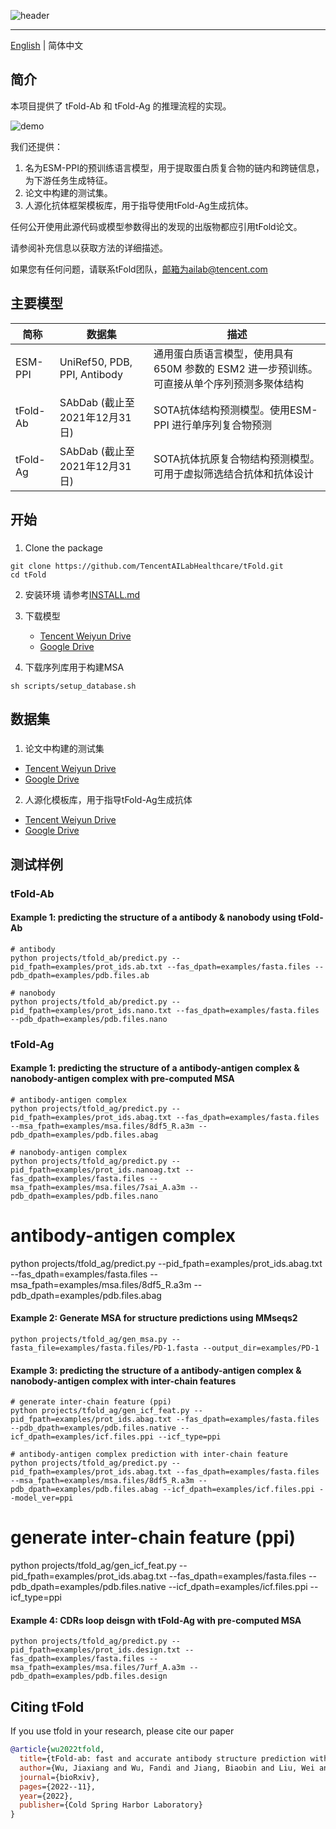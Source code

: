 ![header](docs/tfold.png)

--------------------------------------------------------------------------------

[English](./README.md) | 简体中文

## 简介
本项目提供了 tFold-Ab 和 tFold-Ag 的推理流程的实现。

![demo](docs/demo.png)

我们还提供：

1. 名为ESM-PPI的预训练语言模型，用于提取蛋白质复合物的链内和跨链信息，为下游任务生成特征。
2. 论文中构建的测试集。
3. 人源化抗体框架模板库，用于指导使用tFold-Ag生成抗体。

任何公开使用此源代码或模型参数得出的发现的出版物都应引用tFold论文。

请参阅补充信息以获取方法的详细描述。

如果您有任何问题，请联系tFold团队，邮箱为ailab@tencent.com

## 主要模型
| 简称 | 数据集 | 描述 |
|------|--------|------|
| ESM-PPI | UniRef50, PDB, PPI, Antibody | 通用蛋白质语言模型，使用具有 650M 参数的 ESM2 进一步预训练。可直接从单个序列预测多聚体结构 |
| tFold-Ab | SAbDab (截止至2021年12月31日) | SOTA抗体结构预测模型。使用ESM-PPI 进行单序列复合物预测 |
| tFold-Ag | SAbDab (截止至2021年12月31日) | SOTA抗体抗原复合物结构预测模型。可用于虚拟筛选结合抗体和抗体设计 |

## 开始

###
1. Clone the package
```shell
git clone https://github.com/TencentAILabHealthcare/tFold.git
cd tFold
```

2. 安装环境
请参考[INSTALL.md](docs%2FINSTALL.md)

3. 下载模型
    * [Tencent Weiyun Drive](https://share.weiyun.com/EF0QKLj8)
    * [Google Drive](https://drive.google.com/file/d/1BRBsxSLaUAas8K0SMXiZdNaMARwNnRFN/view?pli=1)

4. 下载序列库用于构建MSA
```shell
sh scripts/setup_database.sh
```

## 数据集
###

1. 论文中构建的测试集
  * [Tencent Weiyun Drive](https://share.weiyun.com/e4byANXL)
  * [Google Drive](https://drive.google.com/file/d/1R-u3fkNxSOIG8bUmXbxTzPLSSj5iSWip/view?usp=sharing)

2. 人源化模板库，用于指导tFold-Ag生成抗体
  * [Tencent Weiyun Drive](https://share.weiyun.com/qgM7rhoM)
  * [Google Drive](https://drive.google.com/file/d/1dzNFUIk3Mt_1yPckvVaGll8IrxLJ82py/view?usp=sharing)


## 测试样例
### tFold-Ab
#### Example 1: predicting the structure of a antibody & nanobody using tFold-Ab
```
# antibody
python projects/tfold_ab/predict.py --pid_fpath=examples/prot_ids.ab.txt --fas_dpath=examples/fasta.files --pdb_dpath=examples/pdb.files.ab

# nanobody
python projects/tfold_ab/predict.py --pid_fpath=examples/prot_ids.nano.txt --fas_dpath=examples/fasta.files --pdb_dpath=examples/pdb.files.nano
```
### tFold-Ag

#### Example 1: predicting the structure of a antibody-antigen complex & nanobody-antigen complex with pre-computed MSA
```
# antibody-antigen complex
python projects/tfold_ag/predict.py --pid_fpath=examples/prot_ids.abag.txt --fas_dpath=examples/fasta.files --msa_fpath=examples/msa.files/8df5_R.a3m --pdb_dpath=examples/pdb.files.abag

# nanobody-antigen complex
python projects/tfold_ag/predict.py --pid_fpath=examples/prot_ids.nanoag.txt --fas_dpath=examples/fasta.files --msa_fpath=examples/msa.files/7sai_A.a3m --pdb_dpath=examples/pdb.files.nano
```
# antibody-antigen complex
python projects/tfold_ag/predict.py --pid_fpath=examples/prot_ids.abag.txt --fas_dpath=examples/fasta.files --msa_fpath=examples/msa.files/8df5_R.a3m --pdb_dpath=examples/pdb.files.abag

#### Example 2: Generate MSA for structure predictions using MMseqs2
```
python projects/tfold_ag/gen_msa.py --fasta_file=examples/fasta.files/PD-1.fasta --output_dir=examples/PD-1
```

#### Example 3: predicting the structure of a antibody-antigen complex & nanobody-antigen complex with inter-chain features
```
# generate inter-chain feature (ppi)
python projects/tfold_ag/gen_icf_feat.py --pid_fpath=examples/prot_ids.abag.txt --fas_dpath=examples/fasta.files --pdb_dpath=examples/pdb.files.native --icf_dpath=examples/icf.files.ppi --icf_type=ppi

# antibody-antigen complex prediction with inter-chain feature
python projects/tfold_ag/predict.py --pid_fpath=examples/prot_ids.abag.txt --fas_dpath=examples/fasta.files --msa_fpath=examples/msa.files/8df5_R.a3m --pdb_dpath=examples/pdb.files.abag --icf_dpath=examples/icf.files.ppi --model_ver=ppi
```
# generate inter-chain feature (ppi)
python projects/tfold_ag/gen_icf_feat.py --pid_fpath=examples/prot_ids.abag.txt --fas_dpath=examples/fasta.files --pdb_dpath=examples/pdb.files.native --icf_dpath=examples/icf.files.ppi --icf_type=ppi

#### Example 4: CDRs loop deisgn with tFold-Ag with pre-computed MSA
```
python projects/tfold_ag/predict.py --pid_fpath=examples/prot_ids.design.txt --fas_dpath=examples/fasta.files --msa_fpath=examples/msa.files/7urf_A.a3m --pdb_dpath=examples/pdb.files.design
```
## Citing tFold

If you use tfold in your research, please cite our paper
```BibTeX
@article{wu2022tfold,
  title={tFold-ab: fast and accurate antibody structure prediction without sequence homologs},
  author={Wu, Jiaxiang and Wu, Fandi and Jiang, Biaobin and Liu, Wei and Zhao, Peilin},
  journal={bioRxiv},
  pages={2022--11},
  year={2022},
  publisher={Cold Spring Harbor Laboratory}
}
```
